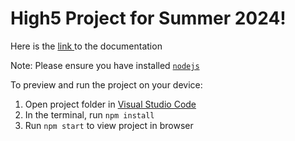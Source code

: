 
  # High5 Project for Summer 2024!

  Here is the <a href="https://hip-tie-b12.notion.site/High5-Documentation-d8b19eb1964b435f8dd6cb6b18a3a866">link </a> to the documentation
  

  Note: Please ensure you have installed <code><a href="https://nodejs.org/en/download/">nodejs</a></code>

  To preview and run the project on your device:
  1) Open project folder in <a href="https://code.visualstudio.com/download">Visual Studio Code</a>
  2) In the terminal, run `npm install`
  3) Run `npm start` to view project in browser
  